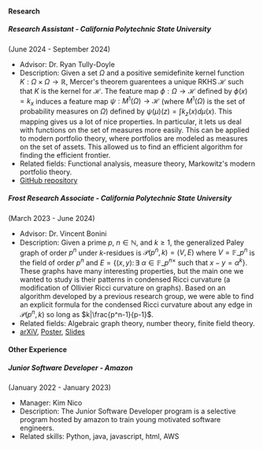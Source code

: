 


#### Research

##### Research Assistant - *California Polytechnic State University*
(June 2024 - September 2024)
- Advisor: Dr. Ryan Tully-Doyle
- Description: Given a set $\Omega$ and a positive semidefinite kernel function $K:\Omega\times\Omega\rightarrow\mathbb{R}$, Mercer's theorem guarentees a unique RKHS $\mathcal{H}$ such that $K$ is the kernel for $\mathcal{H}$. The feature map $\phi:\Omega\rightarrow \mathcal{H}$ defined by $\phi(x)=k_x$ induces a feature map $\psi:M^1(\Omega)\rightarrow \mathcal{H}$ (where $M^1(\Omega)$ is the set of probability measures on $\Omega$) defined by $\psi(\mu)(z) = \int k_z(x) d\mu(x)$. This mapping gives us a lot of nice properties. In particular, it lets us deal with functions on the set of measures more easily. This can be applied to modern portfolio theory, where portfolios are modeled as measures on the set of assets. This allowed us to find an efficient algorithm for finding the efficient frontier. 
- Related fields: Functional analysis, measure theory, Markowitz's modern portfolio theory.
- [GitHub repository](https://github.com/stepheng105/topiary)

##### Frost Research Associate - *California Polytechnic State University*
(March 2023 - June 2024)
- Advisor: Dr. Vincent Bonini
- Description: Given a prime $p$, $n\in\mathbb{N}$, and $k\geq 1$, the generalized Paley graph of order $p^n$ under $k$-residues is $\mathcal{P}(p^n, k) = (V,E)$ where $V=\mathbb{F}\_{p^n}$ is the field of order $p^n$ and $E=\lbrace(x,y) \colon \exists \text{ } \alpha \in \mathbb{F}\_{p^n}^\times$ such that $x-y=\alpha^k\rbrace$. These graphs have many interesting properties, but the main one we wanted to study is their patterns in condensed Ricci curvature (a modification of Ollivier Ricci curvature on graphs). Based on an algorithm developed by a previous research group, we were able to find an explicit formula for the condensed Ricci curvature about any edge in $\mathcal{P}(p^n, k)$ so long as $k|\frac{p^n-1}{p-1}$.
- Related fields: Algebraic graph theory, number theory, finite field theory.
- [arXiV](https://doi.org/10.48550/arXiv.2409.03631), <a href="static/assets/files/condensed_ricci_curvature_poster.pdf" download>Poster</a>, <a href="static/assets/files/condensed_ricci_curvature_slides.pdf" download>Slides</a>

#### Other Experience

##### Junior Software Developer - *Amazon*
(January 2022 - January 2023)
- Manager: Kim Nico
- Description: The Junior Software Developer program is a selective program hosted by amazon to train young motivated software engineers. 
- Related skills: Python, java, javascript, html, AWS